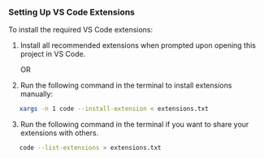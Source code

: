 ### Setting Up VS Code Extensions

To install the required VS Code extensions:

1. Install all recommended extensions when prompted upon opening this project in VS Code.

   OR

2. Run the following command in the terminal to install extensions manually:

```bash
   xargs -n 1 code --install-extension < extensions.txt
```

3. Run the following command in the terminal if you want to share your extensions with others.

```bash
   code --list-extensions > extensions.txt
```
